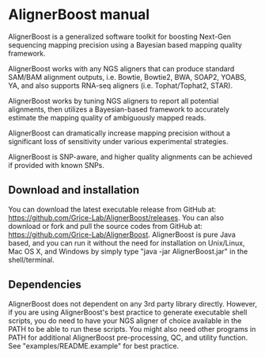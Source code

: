 AlignerBoost manual
===================

AlignerBoost is a generalized software toolkit for boosting Next-Gen sequencing
mapping precision using a Bayesian based mapping quality framework.

AlignerBoost works with any NGS aligners that can produce standard SAM/BAM alignment outputs,
i.e. Bowtie, Bowtie2, BWA, SOAP2, YOABS, YA, and also supports RNA-seq aligners (i.e. Tophat/Tophat2, STAR). 

AlignerBoost works by tuning NGS aligners to report all potential alignments,
then utilizes a Bayesian-based framework to accurately estimate the mapping quality
of ambiguously mapped reads.

AlignerBoost can dramatically increase mapping precision without a significant loss of
sensitivity under various experimental strategies.

AlignerBoost is SNP-aware, and higher quality alignments can be achieved if provided with known SNPs.

Download and installation
-------------------------
You can download the latest executable release from GitHub at: https://github.com/Grice-Lab/AlignerBoost/releases.
You can also download or fork and pull the source codes from GitHub at: https://github.com/Grice-Lab/AlignerBoost.
AlignerBoost is pure Java based, and you can run it without the need for installation on Unix/Linux, Mac OS X, and Windows by simply type "java -jar AlignerBoost.jar" in the shell/terminal.

Dependencies
------------
AlignerBoost does not dependent on any 3rd party library directly. However, if you are using AlignerBoost's
best practice to generate executable shell scripts, you do need to have your NGS aligner
of choice available in the PATH to be able to run these scripts. You might also need other programs in PATH
for additional AlignerBoost pre-processing, QC, and utility function. See "examples/README.example" for best practice. 
